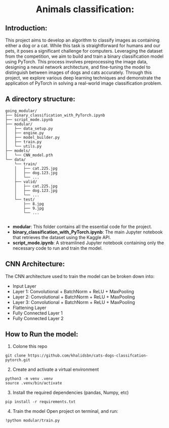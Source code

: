 <div align="center">
    <h1>Animals classification:</h1>
</div>


## Introduction:
This project aims to develop an algorithm to classify images as containing either a dog or a cat. While this task is straightforward for humans and our pets, it poses a significant challenge for computers. Leveraging the dataset from the competition, we aim to build and train a binary classification model using PyTorch. This process involves preprocessing the image data, designing a neural network architecture, and fine-tuning the model to distinguish between images of dogs and cats accurately. Through this project, we explore various deep learning techniques and demonstrate the application of PyTorch in solving a real-world image classification problem.

## A directory structure: 
```
going_modular/
├── binary_classification_with_PyTorch.ipynb
├── script_mode.ipynb
├── modular/
│   ├── data_setup.py
│   ├── engine.py
│   ├── model_builder.py
│   ├── train.py
│   └── utils.py
├── models/
│   └── CNN_model.pth
└── data/
    └── train/
    │   ├── cat.225.jpg
    │   ├── dog.123.jpg
    │   └── ...
    ├── valid/
    │   ├── cat.225.jpg
    │   ├── dog.123.jpg
    │   └── ...
    └── test/
        ├── 8.jpg
        ├── 9.jpg
        └── ...
        
```
* **modular**: This folder contains all the essential code for the project.
* **binary_classification_with_PyTorch.ipynb**: The main Jupyter notebook that retrieves the dataset using the Kaggle API.
* **script_mode.ipynb**: A streamlined Jupyter notebook containing only the necessary code to run and train the model.

## CNN Architecture:
The CNN architecture used to train the model can be broken down into:
* Input Layer
* Layer 1: Convolutional + BatchNorm + ReLU + MaxPooling
* Layer 2: Convolutional + BatchNorm + ReLU + MaxPooling
* Layer 3: Convolutional + BatchNorm + ReLU + MaxPooling
* Flattening Layer
* Fully Connected Layer 1
* Fully Connected Layer 2

## How to Run the model:
1. Colone this repo
```
git clone https://github.com/khalidsbn/cats-dogs-classifcation-pytorch.git
```
2. Create and activate a virtual environment
```
python3 -m venv .venv
source .venv/bin/activate
```
3. Install the required dependencies (pandas, Numpy, etc)
```
pip install -r requirements.txt
```
4. Train the model
Open project on terminal, and run:
```
!python modular/train.py
```